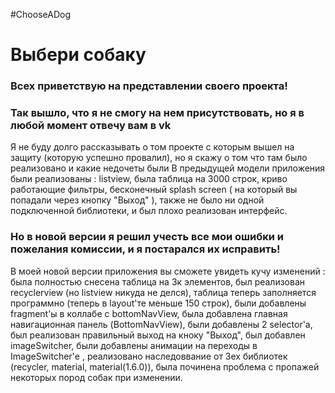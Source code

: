#ChooseADog
# Выбери собаку
### Всех приветствую на представлении своего проекта!
### Так вышло, что я не смогу на нем присутствовать, но я в любой момент отвечу вам в vk
Я не буду долго рассказывать о том проекте с которым вышел на защиту (которую успешно провалил), но я скажу о том что там было реализовано и какие недочеты были
В предыдущей модели приложения были реализованы : listview, была таблица на 3000 строк, криво работающие фильтры, бесконечный splash screen ( на который вы попадали через кнопку "Выход" ), также не было ни одной подключенной библиотеки, и был плохо реализован интерфейс.  
### Но в новой версии я решил учесть все мои ошибки и пожелания комиссии, и я постарался их исправить!
В моей новой версии приложения вы сможете увидеть кучу изменений : была полностью снесена таблица на 3к элементов, был реализован recyclerview (но listview никуда не делся), таблица теперь заполняется программно (теперь в layout'те меньше 150 строк), были добавлены fragment'ы в коллабе с bottomNavView, была добавлена главная навигационная панель (BottomNavView), были добавлены 2 selector'а, был реализован правильный выход на кноку "Выход", был добавлен imageSwitcher, были добавлены анимации на переходы в ImageSwitcher'е , реализовано наследоввание от 3ех библиотек (recycler, material, material(1.6.0)), была починена проблема с пропажей некоторых пород собак при изменении.

 
